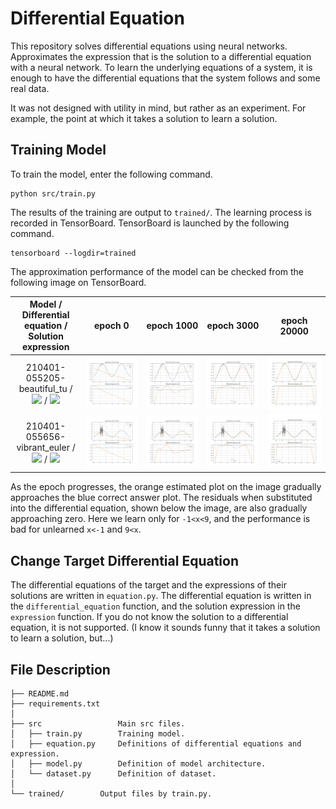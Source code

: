# Differential Equation

This repository solves differential equations using neural networks.
Approximates the expression that is the solution to a differential equation with a neural network.
To learn the underlying equations of a system, it is enough to have the differential equations that the system follows and some real data.

It was not designed with utility in mind, but rather as an experiment.
For example, the point at which it takes a solution to learn a solution.

## Training Model

To train the model, enter the following command.

```
python src/train.py
```

The results of the training are output to `trained/`.
The learning process is recorded in TensorBoard.
TensorBoard is launched by the following command.

```
tensorboard --logdir=trained
```

The approximation performance of the model can be checked from the following image on TensorBoard.

|                                                                                     Model / Differential equation / Solution expression                                                                                     |                           epoch 0                            |                           epoch 1000                            |                           epoch 3000                            |                           epoch 20000                            |
| :-------------------------------------------------------------------------------------------------------------------------------------------------------------------------------------------------------------------------: | :----------------------------------------------------------: | :-------------------------------------------------------------: | :-------------------------------------------------------------: | :--------------------------------------------------------------: |
| 210401-055205-beautiful_tu / ![](https://render.githubusercontent.com/render/math?math=\color{gray}y%27%27%2By=0) / ![](https://render.githubusercontent.com/render/math?math=\color{gray}y%20=%20\cos(x)%20%2B%20\sin(x))  | ![](README/210401-055205-beautiful_tu:predicted:epoch0.png)  | ![](README/210401-055205-beautiful_tu:predicted:epoch1000.png)  | ![](README/210401-055205-beautiful_tu:predicted:epoch3000.png)  | ![](README/210401-055205-beautiful_tu:predicted:epoch20000.png)  |
| 210401-055656-vibrant_euler / ![](https://render.githubusercontent.com/render/math?math=\color{gray}y%27%27%2By=0) / ![](https://render.githubusercontent.com/render/math?math=\color{gray}y%20=%20\cos(x)%20%2B%20\sin(x)) | ![](README/210401-055656-vibrant_euler:predicted:epoch0.png) | ![](README/210401-055656-vibrant_euler:predicted:epoch1000.png) | ![](README/210401-055656-vibrant_euler:predicted:epoch3000.png) | ![](README/210401-055656-vibrant_euler:predicted:epoch20000.png) |

As the epoch progresses, the orange estimated plot on the image gradually approaches the blue correct answer plot.
The residuals when substituted into the differential equation, shown below the image, are also gradually approaching zero.
Here we learn only for `-1<x<9`, and the performance is bad for unlearned `x<-1` and `9<x`.
## Change Target Differential Equation

The differential equations of the target and the expressions of their solutions are written in `equation.py`.
The differential equation is written in the `differential_equation` function, and the solution expression in the `expression` function.
If you do not know the solution to a differential equation, it is not supported.
(I know it sounds funny that it takes a solution to learn a solution, but...)

## File Description

```
├── README.md
├── requirements.txt
│
├── src                 Main src files.
│   ├── train.py        Training model.
│   ├── equation.py     Definitions of differential equations and expression.
│   ├── model.py        Definition of model architecture.
│   └── dataset.py      Definition of dataset.
│
└── trained/        Output files by train.py.
```
